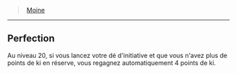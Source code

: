 ﻿---
!ClassFeatureItem
Name: Perfection
Id: monk_hd.md#perfection
ParentLink: monk_hd.md#moine
ParentName: Moine
NameLevel: 2
Attributes: {}
---
> [Moine](hd_monk.md)

---

## Perfection

Au niveau 20, si vous lancez votre dé d'initiative et que vous n'avez plus de points de ki en réserve, vous regagnez automatiquement 4 points de ki.

